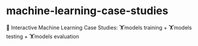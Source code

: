 # machine-learning-case-studies
🤖 Interactive Machine Learning Case Studies: 🏋️models training + 🏋️models testing + 🏋️models evaluation
